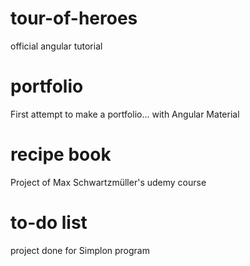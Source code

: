 # tour-of-heroes
official angular tutorial

# portfolio
First attempt to make a portfolio... with Angular Material

# recipe book
Project of Max Schwartzmüller's udemy course 

# to-do list
project done for Simplon program

